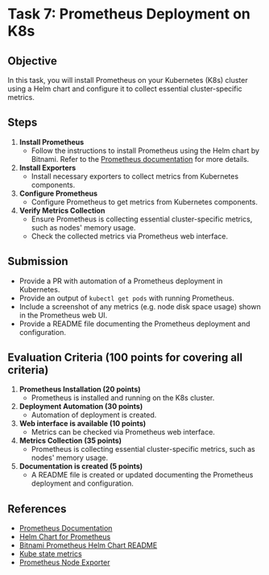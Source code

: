 # Task 7: Prometheus Deployment on K8s

## Objective

In this task, you will install Prometheus on your Kubernetes (K8s) cluster using a Helm chart and configure it to collect essential cluster-specific metrics.

## Steps
1. **Install Prometheus**
   - Follow the instructions to install Prometheus using the Helm chart by Bitnami. Refer to the [Prometheus documentation](https://prometheus.io/docs/introduction/overview/) for more details.
2. **Install Exporters**
   - Install necessary exporters to collect metrics from Kubernetes components.
3. **Configure Prometheus**
   - Configure Prometheus to get metrics from Kubernetes components.
2. **Verify Metrics Collection**
   - Ensure Prometheus is collecting essential cluster-specific metrics, such as nodes' memory usage.
   - Check the collected metrics via Prometheus web interface.

## Submission
- Provide a PR with automation of a Prometheus deployment in Kubernetes.
- Provide an output of `kubectl get pods` with running Prometheus.
- Include a screenshot of any metrics (e.g. node disk space usage) shown in the Prometheus web UI.
- Provide a README file documenting the Prometheus deployment and configuration.

## Evaluation Criteria (100 points for covering all criteria)
1. **Prometheus Installation (20 points)**
   - Prometheus is installed and running on the K8s cluster.
2. **Deployment Automation (30 points)**
   - Automation of deployment is created.
3. **Web interface is available (10 points)**
   - Metrics can be checked via Prometheus web interface.
4. **Metrics Collection (35 points)**
   - Prometheus is collecting essential cluster-specific metrics, such as nodes' memory usage.
5. **Documentation is created (5 points)**
   - A README file is created or updated documenting the Prometheus deployment and configuration.

## References
- [Prometheus Documentation](https://prometheus.io/docs/introduction/overview/)
- [Helm Chart for Prometheus](https://github.com/bitnami/charts/tree/main/bitnami/prometheus)
- [Bitnami Prometheus Helm Chart README](https://github.com/bitnami/charts/blob/main/bitnami/prometheus/README.md)
- [Kube state metrics](https://github.com/kubernetes/kube-state-metrics)
- [Prometheus Node Exporter](https://github.com/prometheus/node_exporter)
